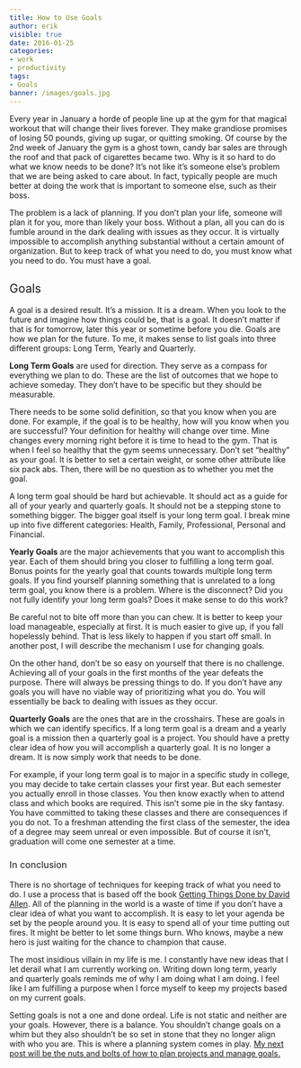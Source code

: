 ```yaml
---
title: How to Use Goals
author: erik
visible: true
date: 2016-01-25
categories: 
- work
- productivity
tags: 
- Goals
banner: /images/goals.jpg
---
```

  
<span style="font-weight: 400;">Every year in January a horde of people line up at the gym for that magical workout that will change their lives forever. They make grandiose promises of losing 50 pounds, giving up sugar, or quitting smoking. Of course by the 2nd week of January the gym is a ghost town, candy bar sales are through the roof and that pack of cigarettes became two. Why is it so hard to do what we know needs to be done? It’s not like it’s someone else’s problem that we are being asked to care about. In fact, typically people are much better at doing the work that is important to someone else, such as their boss.</span>

<span style="font-weight: 400;">The problem is a lack of planning. If you don’t plan your life, someone will plan it for you, more than likely your boss. Without a plan, all you can do is fumble around in the dark dealing with issues as they occur. It is virtually impossible to accomplish anything substantial without a certain amount of organization. But to keep track of what you need to do, you must know what you need to do. You must have a goal. </span>

## <span style="font-weight: 400;">Goals</span>

<span style="font-weight: 400;">A goal is a desired result. It’s a mission. It is a dream. When you look to the future and imagine how things could be, that is a goal. It doesn’t matter if that is for tomorrow, later this year or sometime before you die. Goals are how we plan for the future. To me, it makes sense to list goals into three different groups: Long Term, Yearly and Quarterly.</span>

**Long Term Goals** <span style="font-weight: 400;">are used for direction. They serve as a compass for everything we plan to do. These are the list of outcomes that we hope to achieve someday. They don’t have to be specific but they should be measurable. </span>

<span style="font-weight: 400;">There needs to be some solid definition, so that you know when you are done. For example, if the goal is to be healthy, how will you know when you are successful? Your definition for healthy will change over time. Mine changes every morning right before it is time to head to the gym. That is when I feel so healthy that the gym seems unnecessary. Don’t set “healthy” as your goal. It is better to set a certain weight, or some other attribute like six pack abs. Then, there will be no question as to whether you met the goal.</span>

<span style="font-weight: 400;">A long term goal should be hard but achievable. It should act as a guide for all of your yearly and quarterly goals. It should not be a stepping stone to something bigger. The bigger goal itself is your long term goal. I break mine up into five different categories: Health, Family, Professional, Personal and Financial.</span>

**Yearly Goals** <span style="font-weight: 400;">are the major achievements that you want to accomplish this year. Each of them should bring you closer to fulfilling a long term goal. Bonus points for the yearly goal that counts towards multiple long term goals. If you find yourself planning something that is unrelated to a long term goal, you know there is a problem. Where is the disconnect? Did you not fully identify your long term goals? Does it make sense to do this work?</span>

<span style="font-weight: 400;">Be careful not to bite off more than you can chew. It is better to keep your load manageable, especially at first. It is much easier to give up, if you fall hopelessly behind. That is less likely to happen if you start off small. In another post, I will describe the mechanism I use for changing goals.</span>

<span style="font-weight: 400;">On the other hand, don’t be so easy on yourself that there is no challenge. Achieving all of your goals in the first months of the year defeats the purpose. There will always be pressing things to do. If you don’t have any goals you will have no viable way of prioritizing what you do. You will essentially be back to dealing with issues as they occur. </span>

**Quarterly Goals** <span style="font-weight: 400;">are the ones that are in the crosshairs. These are goals in which we can identify specifics. If a long term goal is a dream and a yearly goal is a mission then a quarterly goal is a project. You should have a pretty clear idea of how you will accomplish a quarterly goal. It is no longer a dream. It is now simply work that needs to be done.</span>

<span style="font-weight: 400;">For example, if your long term goal is to major in a specific study in college, you may decide to take certain classes your first year. But each semester you actually enroll in those classes. You then know exactly when to attend class and which books are required. This isn’t some pie in the sky fantasy. You have committed to taking these classes and there are consequences if you do not. To a freshman attending the first class of the semester, the idea of a degree may seem unreal or even impossible. But of course it isn’t, graduation will come one semester at a time.</span>

### <span style="font-weight: 400;">In conclusion</span>

<span style="font-weight: 400;">There is no shortage of techniques for keeping track of what you need to do. I use a process that is based off the book [Getting Things Done by David Allen](/2013/08/25/how-to-get-things-done/). All of the planning in the world is a waste of time if you don’t have a clear idea of what you want to accomplish. It is easy to let your agenda be set by the people around you. It is easy to spend all of your time putting out fires. It might be better to let some things burn. Who knows, maybe a new hero is just waiting for the chance to champion that cause. </span>

<span style="font-weight: 400;">The most insidious villain in my life is me. I constantly have new ideas that I let derail what I am currently working on. Writing down long term, yearly and quarterly goals reminds me of why I am doing what I am doing. I feel like I am fulfilling a purpose when I force myself to keep my projects based on my current goals. </span>

<span style="font-weight: 400;">Setting goals is not a one and done ordeal. Life is not static and neither are your goals. However, there is a balance. You shouldn’t change goals on a whim but they also shouldn’t be so set in stone that they no longer align with who you are. This is where a planning system comes in play. [My next post will be the nuts and bolts of how to plan projects and manage goals.](/2016/02/plan-to-succeed/)</span>
